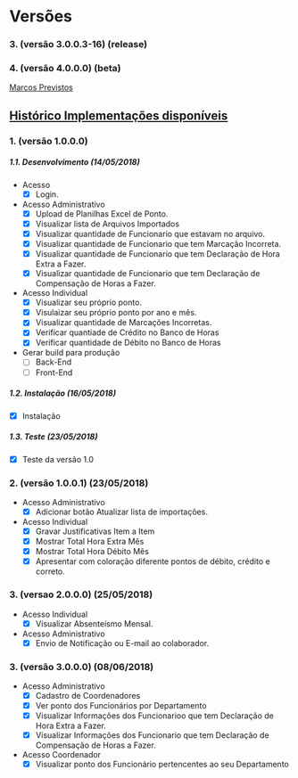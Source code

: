# Versões

### 3. (versão 3.0.0.3-16) (release)

### 4. (versão 4.0.0.0) (beta)
[Marcos Previstos](https://github.com/volkmerrafael/severino/wiki/Marcos-previstos)

## [Histórico Implementações disponíveis](https://github.com/volkmerrafael/severino/wiki/Implementa%C3%A7%C3%B5es-dispon%C3%ADveis)
### 1. (versão 1.0.0.0)
##### 1.1. Desenvolvimento (14/05/2018)
* Acesso
  - [x] Login.
* Acesso Administrativo
  - [x] Upload de Planilhas Excel de Ponto.
  - [x] Visualizar lista de Arquivos Importados
  - [x] Visualizar quantidade de Funcionario que estavam no arquivo.
  - [x] Visualizar quantidade de Funcionario que tem Marcação Incorreta.
  - [x] Visualizar quantidade de Funcionario que tem Declaração de Hora Extra a Fazer.
  - [x] Visualizar quantidade de Funcionario que tem Declaração de Compensação de Horas a Fazer.
* Acesso Individual
  - [x] Visualizar seu próprio ponto.
  - [x] Visulaizar seu próprio ponto por ano e mês.
  - [x] Visualizar quantidade de Marcações Incorretas.
  - [x] Verificar quantiade de Crédito no Banco de Horas
  - [x] Verificar quantidade de Débito no Banco de Horas
* Gerar build para produção
  - [ ] Back-End
  - [ ] Front-End
##### 1.2. Instalação (16/05/2018)
  - [x] Instalação 
##### 1.3. Teste (23/05/2018)
  - [x] Teste da versão 1.0

### 2. (versão 1.0.0.1) (23/05/2018)
* Acesso Administrativo 
  - [x] Adicionar botão Atualizar lista de importações.
* Acesso Individual
  - [x] Gravar Justificativas Item a Item
  - [x] Mostrar Total Hora Extra Mês
  - [x] Mostrar Total Hora Débito Mês
  - [x] Apresentar com coloração diferente pontos de débito, crédito e correto.
  
### 3. (versao 2.0.0.0) (25/05/2018)
* Acesso Individual
  - [x] Visualizar Absenteísmo Mensal.
* Acesso Administrativo
  - [x] Envio de Notificação ou E-mail ao colaborador.
  
### 3. (versão 3.0.0.0) (08/06/2018)
* Acesso Administrativo  
  - [x] Cadastro de Coordenadores
  - [x] Ver ponto dos Funcionários por Departamento
  - [x] Visualizar Informações dos Funcionarioo que tem Declaração de Hora Extra a Fazer.
  - [x] Visualizar Informações dos Funcionario que tem Declaração de Compensação de Horas a Fazer.
* Acesso Coordenador
  - [x] Visualizar ponto dos Funcionário pertencentes ao seu Departamento  
